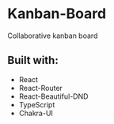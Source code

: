 # Kanban-Board

Collaborative kanban board

## Built with:
- React
- React-Router
- React-Beautiful-DND
- TypeScript
- Chakra-UI

